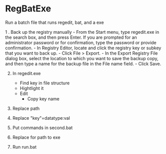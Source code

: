 # RegBatExe
Run a batch file that runs regedit, bat, and a exe

1 . Back up the registry manually
    - From the Start menu, type regedit.exe in the search box, and then press Enter. If you are prompted for an administrator password or for confirmation, type the password or provide confirmation.
    - In Registry Editor, locate and click the registry key or subkey that you want to back up.
    - Click File > Export.
    - In the Export Registry File dialog box, select the location to which you want to save the backup copy, and then type a name for the backup file in the File name field.
    - Click Save.

2. In regedit.exe 
    - Find key in file structure
    - Hightlight it
    - Edit
        - Copy key name

3. Replace path

4. Replace "key"=datatype:val

5. Put commands in second.bat

6. Replace for path to exe

7. Run run.bat
